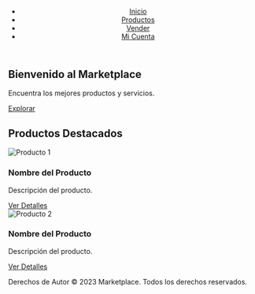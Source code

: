 <!DOCTYPE html>
<html>
<head>
  <title>Marketplace</title>
  <link rel="stylesheet" type="text/css" href="style.css">
</head>
<body>
  <header>
    <nav>
      <ul>
        <li><a href="#">Inicio</a></li>
        <li><a href="#">Productos</a></li>
        <li><a href="#">Vender</a></li>
        <li><a href="#">Mi Cuenta</a></li>
      </ul>
    </nav>
  </header>

  <section class="hero">
    <h1>Bienvenido al Marketplace</h1>
    <p>Encuentra los mejores productos y servicios.</p>
    <a href="#" class="btn">Explorar</a>
  </section>

  <section class="products">
    <h2>Productos Destacados</h2>
    <div class="product">
      <img src="product1.jpg" alt="Producto 1">
      <h3>Nombre del Producto</h3>
      <p>Descripción del producto.</p>
      <a href="#" class="btn">Ver Detalles</a>
    </div>
    <div class="product">
      <img src="product2.jpg" alt="Producto 2">
      <h3>Nombre del Producto</h3>
      <p>Descripción del producto.</p>
      <a href="#" class="btn">Ver Detalles</a>
    </div>
    <!-- Agrega más productos aquí -->
  </section>

  <footer>
    <p>Derechos de Autor &copy; 2023 Marketplace. Todos los derechos reservados.</p>
  </footer>
</body>
</html>
